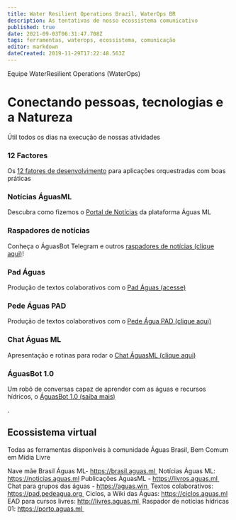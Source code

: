 ```yaml
---
title: Water Resilient Operations Brazil, WaterOps BR
description: As tentativas de nosso ecossistema comunicativo
published: true
date: 2021-09-03T06:31:47.708Z
tags: ferramentas, waterops, ecossistema, comunicação
editor: markdown
dateCreated: 2019-11-29T17:22:48.563Z
---
```


Equipe WaterResilient Operations (WaterOps)


# Conectando pessoas, tecnologias e a Natureza
Útil todos os dias na execução de nossas atividades


### 12 Factores
Os [12 fatores de desenvolvimento](https://ciclos.aguas.ml/pt-br/plataforma/ferramentas/12factors) para aplicações orquestradas com boas práticas

### Notícias ÁguasML
Descubra como fizemos o [Portal de Notícias](https://ciclos.aguas.ml/plataforma/raspadores/noticias-aguasml "Portal de Notícias ÁguasML") da plataforma Águas ML

### Raspadores de notícias
Conheça o ÁguasBot Telegram e outros [raspadores de notícias (clique aqui)](https://ciclos.aguas.ml/plataforma/raspadores "Raspadores ÁguasML")!

### Pad Águas 

Produção de textos colaborativos com o [Pad Águas (acesse)](https://pad.aguas.ml")

### Pede Águas PAD

Produção de textos colaborativos com o [Pede Água PAD (clique aqui)](https://ciclos.aguas.ml/plataforma/ferramentas/pedeaguapad "Águas PAD ÁguasML")

### Chat Águas ML
Apresentação e rotinas para rodar o [Chat ÁguasML (clique aqui)](https://ciclos.aguas.ml/plataforma/ferramentas/waterchat "Chat Águas ML")

### ÁguasBot 1.0

Um robô de conversas capaz de aprender com as águas e recursos hídricos, o [ÁguasBot 1.0 (saiba mais)](https://ciclos.aguas.ml/plataforma/ferramentas/aguas-bot-1-0 "Chat Águas ML")

.
## Ecossistema virtual

Todas as ferramentas disponíveis à comunidade Águas Brasil, Bem Comum em Mídia Livre

Nave mãe Brasil Águas ML-  https://brasil.aguas.ml 
Notícias Águas ML: https://noticias.aguas.ml
Publicações ÁguasML - https://livros.aguas.ml 
Chat para grupos das águas - https://aguas.win 
Textos colaborativos: https://pad.pedeagua.org 
Ciclos, a Wiki das Águas: https://ciclos.aguas.ml
EAD para cursos livres: http://livres.aguas.ml 
Raspador de notícias hídricas 01: https://porto.aguas.ml 


